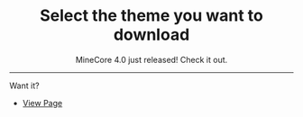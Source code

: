 <h1 align="center">Select the theme you want to download</h1>
<p align="center">MineCore 4.0 just released! Check it out.</p>

---
Want it?
- [View Page](https://github.com/agamsol/download/tree/master/MineCore4.0)
